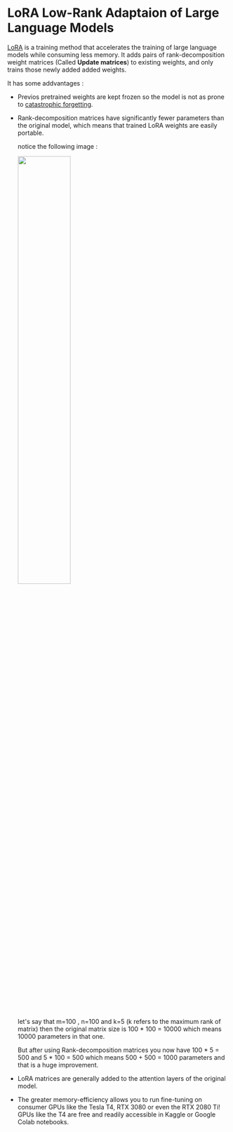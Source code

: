 # LoRA Low-Rank Adaptaion of Large Language Models

[LoRA](https://arxiv.org/abs/2106.09685) is a training method that accelerates the training of large language models while consuming less memory.
It adds pairs of rank-decomposition weight matrices (Called **Update matrices**) to existing weights, and only trains those newly added added weights.

It has some addvantages : 

* Previos pretrained weights are kept frozen so the model is not as prone to [catastrophic forgetting](https://www.pnas.org/doi/10.1073/pnas.1611835114).
* Rank-decomposition matrices have significantly fewer parameters than the original model, which means that trained LoRA weights are easily portable. 

  notice the following image : 

  <img src="https://siddharthsharma1.files.wordpress.com/2023/04/image-31.png" width=50% height=50%>

  let's say that m=100 , n=100 and k=5 (k refers to the maximum rank of matrix) then the original matrix size is 100 * 100 = 10000 which means 10000 parameters in that one.

  But after using Rank-decomposition matrices you now have 100 * 5 = 500 and 5 * 100 = 500 which means 500 + 500 = 1000 parameters and that is a huge improvement.
* LoRA matrices are generally added to the attention layers of the original model. 
* The greater memory-efficiency allows you to run fine-tuning on consumer GPUs like the Tesla T4, RTX 3080 or even the RTX 2080 Ti! GPUs like the T4 are free and readily accessible in Kaggle or Google Colab notebooks.

